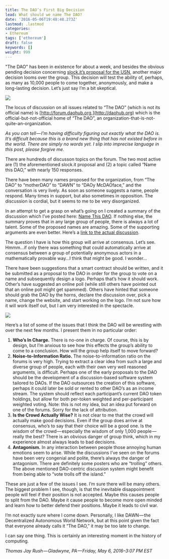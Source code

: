 ```yaml
---
title: The DAO’s First Big Decision
lead: What should we name The DAO?
date: '2016-05-06T19:48:48.273Z'
lastmod: .lastmod
categories:
- Ethereum
tags: ['ethereum']
draft: false
keywords: []
weight: 999
---
```


"The DAO" has been in existence for about a week, and besides the obvious pending decision concerning [slock.it’s proposal for the USN](http://download.slock.it/public/DAO/Proposal1.pdf), another major decision looms over the group. This decision will test the ability of, perhaps, as many as 10,000 people to come together, anonymously, and make a long-lasting decision. Let’s just say I’m a bit skeptical.

![](/blog/img/001-The-DAOs-First-Big-Decision-001.png)

The locus of discussion on all issues related to “The DAO” (which is not its official name) is [http://forum.daohub.org,](http://daohub.org) which is the official-but-not-official home of “The DAO”, an organization-that-is-not-quite-an-organization.

_As you can tell — I’m having difficulty figuring out exactly what the DAO is. It’s difficult because this is a brand new thing that has not existed before in the world. There are simply no words yet. I slip into imprecise language in this post, please forgive me._

There are hundreds of discusson topics on the forum. The two most active are (1) the aforementioned slock.it proposal and (2) a topic called “Name this DAO,” with nearly 150 responses.

There have been many names proposed for the organization, from “The DAO” to “motherDAO” to “DAWN” to “DAOy McDAOface,” and the conversation is very lively. As soon as someone suggests a name, people respond. Many times in support, but also sometimes in opposition. The discussion is cordial, but it seems to me to be very disorganized.

In an attempt to get a grasp on what’s going on I created a summary of the discussion which I’ve posted here: [Name This DAO](http://ethrilleum.com/docs/Name_This_DAO_Summary.pdf). If nothing else, the summary proves that in any large group of people, there is always a lot of talent. Some of the proposed names are amazing. Some of the supporting arguments are even better. Here’s a [link to the actual discussion](https://forum.daohub.org/t/name-this-dao/58/1).

The question I have is how this group will arrive at consensus. Let’s see. Hmmm…if only there was something that could automatically arrive at consensus between a group of potentially anonymous actors in a mathematically provable way…I think that might be good. I wonder…

There have been suggestions that a smart contract should be written, and it be submitted as a proposal to the DAO in order for the group to vote on a name and subsequently design a logo. Perhaps that’s how it should work. Other‘s have suggested an online poll (while still others have pointed out that an online poll might get spammed). Others have hinted that someone should grab the DAO by the horns, declare the discussion over, pick a name, change the website, and start working on the logo. I’m not sure how it will work itself out, but I am very interested in the spectacle.

![](/blog/img/001-The-DAOs-First-Big-Decision-002.png)

Here’s a list of some of the issues that I think the DAO will be wrestling with over the next few months. I present them in no particular order:

1. **Who’s In Charge.** There is no-one in charge. Of course, this is by design, but I’m anxious to see how this effects the group’s ability to come to a conclusion. How will the group help itself to move forward?
2. **Noise-to-Information Ratio.** The noise-to-information ratio on the forums is very high. Trying to extract a clear idea from such a large and diverse group of people, each with their own very well reasoned arguments, is difficult. Perhaps one of the early proposals to the DAO should be the development of a discussion-based software system tailored to DAOs. If the DAO outsources the creation of this software, perhaps it could later be sold or rented to other DAO’s as an income stream. The system should reflect each participant’s current DAO token holdings, but allow for both per-token weighted and per-participant weighted voting. Note: this is not my idea, but an idea put forward on one of the forums. Sorry for the lack of attribution.
3. **Is the Crowd Actually Wise?** It is not clear to me that the crowd will actually make good decisions. Even if the group does arrive at consensus, who’s to say that their choice will be a good one. Is the wisdom of the crowd — especially the wisdom of only 1,000 people — really the best? There is an obvious danger of group think, which in my experience almost always leads to bad decisions.
4. **Antagonism.** In any interaction between people those annoying human emotions seem to arise. While the discussions I’ve seen on the forums have been very congenial and polite, there’s always the danger of antagonism. There are definitely some posters who are “trolling” others. The above mentioned DAO-centric discussion system might benefit from being able to “vote trolls off the island.”

These are just a few of the issues I see. I’m sure there will be many others. The biggest problem I see, though, is that the inevitable disappointment people will feel if their position is not accepted. Maybe this causes people to split from the DAO. Maybe it cause people to become more open minded and learn how to better defend their positions. Maybe it leads to civil war.

I’m not exactly sure where I come down. Personally, I like DAWN — the Decentralized Autonomous World Network, but at this point given the fact that everyone already calls it “The DAO,” it may be too late to change.

I can say one thing. This is certainly an interesting moment in the history of computing.

_Thomas Jay Rush — Gladwyne, PA — Friday, May 6, 2016–3:07 PM EST_
